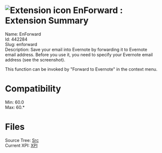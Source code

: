 # ![Extension icon](https://addons.thunderbird.net/static/img/addon-icons/default-64.png) EnForward : Extension Summary

Name: EnForward  
Id: 442284  
Slug: enforward  
Description: Save your email into Evernote by forwarding it to Evernote email address.
Before you use it, you need to specify your Evernote email address (see the screenshot).

This function can be invoked by "Forward to Evernote" in the context menu.
  

# Compatibility
Min: 60.0  
Max: 60.*  

# Files

Source Tree: [Src](C:/Dev/Thunderbird/ThunderKdB/xall/x60/442284-enforward/src)  
Current XPI: [XPI](C:/Dev/Thunderbird/ThunderKdB/xall/x60/442284-enforward/xpi)  



